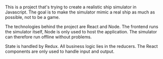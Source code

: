 This is a project that's trying to create a realistic ship simulator in Javascript.
The goal is to make the simulator mimic a real ship as much as possible, not to
be a game.

The technologies behind the project are React and Node. The frontend runs the
simulator itself, Node is only used to host the application. The simulator
can therefore run offline without problems.

State is handled by Redux. All business logic lies in the reducers. The React
components are only used to handle input and output.
